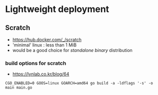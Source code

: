 # Lightweight deployment

## Scratch
- https://hub.docker.com/_/scratch
- 'minimal' linux : less than 1 MiB
- would be a good choice for *standalone binary* distribution

### build options for scratch
- https://lynlab.co.kr/blog/64
```
CGO_ENABLED=0 GOOS=linux GOARCH=amd64 go build -a -ldflags '-s' -o main main.go
```

